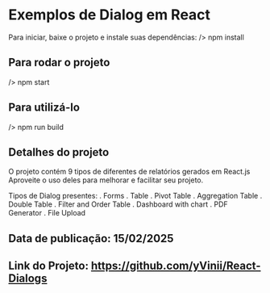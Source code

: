 # Exemplos de Dialog em React

Para iniciar, baixe o projeto e instale suas dependências:
/> npm install

## Para rodar o projeto

/> npm start

## Para utilizá-lo

/> npm run build

## Detalhes do projeto

O projeto contém 9 tipos de diferentes de relatórios gerados em React.js
Aproveite o uso deles para melhorar e facilitar seu projeto.

Tipos de Dialog presentes:
. Forms
. Table
. Pivot Table
. Aggregation Table
. Double Table
. Filter and Order Table
. Dashboard with chart
. PDF Generator
. File Upload

## Data de publicação: 15/02/2025
## Link do Projeto: https://github.com/yVinii/React-Dialogs
